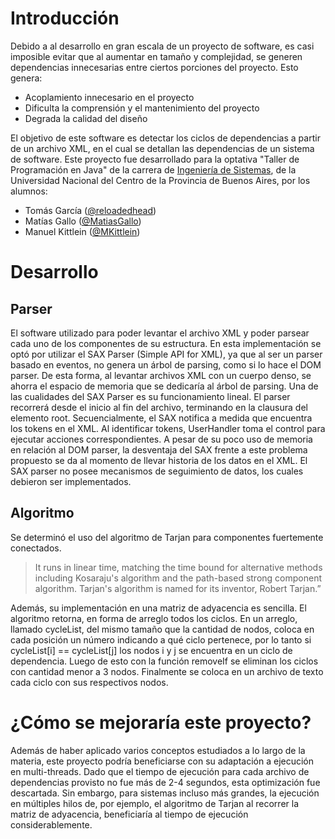 # Introducción

Debido a al desarrollo en gran escala de un proyecto de software, es casi imposible evitar que al aumentar en tamaño y complejidad, se generen dependencias innecesarias entre ciertos porciones del proyecto. Esto genera:
- Acoplamiento innecesario en el proyecto
- Dificulta la comprensión y el mantenimiento del proyecto
- Degrada la calidad del diseño

El objetivo de este software es detectar los ciclos de dependencias a partir de un archivo XML, en el cual se detallan las dependencias de un sistema de software. Este proyecto fue desarrollado para la optativa "Taller de Programación en Java" de la carrera de [Ingeniería de Sistemas](https://www.exa.unicen.edu.ar/es/estudios/carreras-grado/ing-sistemas), de la Universidad Nacional del Centro de la Provincia de Buenos Aires, por los alumnos:
- Tomás García ([@reloadedhead](https://github.com/reloadedhead))
- Matías Gallo ([@MatiasGallo](https://github.com/MatiasGallo))
- Manuel Kittlein ([@MKittlein](https://github.com/Mkittlein))

# Desarrollo
## Parser
El software utilizado para poder levantar el archivo XML y poder parsear cada uno de los componentes de su estructura. En esta implementación se optó por utilizar el SAX Parser (Simple API for XML), ya que al ser un parser basado en eventos, no genera un árbol de parsing, como si lo hace el DOM parser. De esta forma, al levantar archivos XML con un cuerpo denso, se ahorra el espacio de memoria que se dedicaría al árbol de parsing. 
Una de las cualidades del SAX Parser es su funcionamiento lineal. El parser recorrerá desde el inicio al fin del archivo, terminando en la clausura del elemento root. Secuencialmente, el SAX notifica a medida que encuentra los tokens en el XML. Al identificar tokens, UserHandler toma el control para ejecutar acciones correspondientes.
A pesar de su poco uso de memoria en relación al DOM parser, la desventaja del SAX frente a este problema propuesto se da al momento de llevar historia de los datos en el XML. El SAX parser no posee mecanismos de seguimiento de datos, los cuales debieron ser implementados.

## Algoritmo
Se determinó el uso del algoritmo de Tarjan para componentes fuertemente conectados.
> It runs in linear time, matching the time bound for alternative methods including Kosaraju's algorithm and the path-based strong component algorithm. Tarjan's algorithm is named for its inventor, Robert Tarjan.”

Además, su implementación en una matriz de adyacencia es sencilla.
El algoritmo retorna, en forma de arreglo todos los ciclos. En un arreglo, llamado cycleList, del mismo tamaño que la cantidad de nodos, coloca en cada posición un número indicando a qué ciclo pertenece, por lo tanto si cycleList[i] == cycleList[j] los nodos i y j se encuentra en un ciclo de dependencia. Luego de esto con la función removeIf se eliminan los ciclos con cantidad menor a 3 nodos.
Finalmente se coloca en un archivo de texto cada ciclo con sus respectivos nodos.

# ¿Cómo se mejoraría este proyecto?
Además de haber aplicado varios conceptos estudiados a lo largo de la materia, este proyecto podría beneficiarse con su adaptación a ejecución en multi-threads. Dado que el tiempo de ejecución para cada archivo de dependencias provisto no fue más de 2-4 segundos, esta optimización fue descartada. Sin embargo, para sistemas incluso más grandes, la ejecución en múltiples hilos de, por ejemplo, el algoritmo de Tarjan al recorrer la matriz de adyacencia, beneficiaría al tiempo de ejecución considerablemente. 
